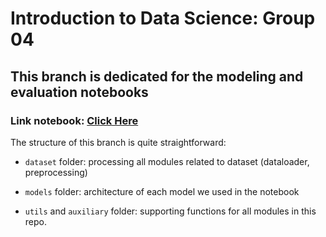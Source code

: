# Introduction to Data Science: Group 04 

## This branch is dedicated for the modeling and evaluation notebooks 

### Link notebook: [Click Here](https://colab.research.google.com/drive/13vzwySevIgYA3CqUvMOiClEsEc1CFPoA?usp=sharing)


The structure of this branch is quite straightforward:

- `dataset` folder: processing all modules related to dataset (dataloader, preprocessing)

- `models` folder: architecture of each model we used in the notebook

- `utils` and `auxiliary` folder: supporting functions for all modules in this repo.